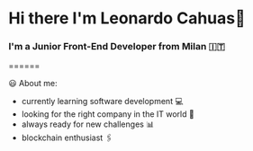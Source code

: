 # Hi there I'm Leonardo Cahuas👋

### I'm a Junior Front-End Developer from Milan :it:

======

:smiley: About me:
- currently learning software development :computer:
- looking for the right company in the IT world :briefcase:
- always ready for new challenges :bar_chart:
- blockchain enthusiast :paperclips:
<!--
**LeonardoCahuas/LeonardoCahuas** is a ✨ _special_ ✨ repository because its `README.md` (this file) appears on your GitHub profile.

Here are some ideas to get you started:

:smiley: About me:
- currently learning software development :computer:
- looking for the right company in the IT world :briefcase:
- always ready for new challenges :bar_chart:
- blockchain enthusiast :paperclips: 



- 🔭 I’m currently working on ...
- 🌱 I’m currently learning ...
- 👯 I’m looking to collaborate on ...
- 🤔 I’m looking for help with ...
- 💬 Ask me about ...
- 📫 How to reach me: ...
- 😄 Pronouns: ...
- ⚡ Fun fact: ...
-->
